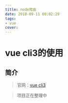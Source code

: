 ```yaml
---
title: node爬虫
date: 2018-09-11 00:02:29
tags:
- vue
cover:
---
```


# vue cli3的使用

## 简介

> 官网：[vue cli3](https://cli.vuejs.org/zh/)

> 项目正在整理中